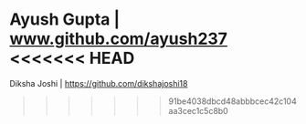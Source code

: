 Ayush Gupta | www.github.com/ayush237
<<<<<<< HEAD
=======
Diksha Joshi | https://github.com/dikshajoshi18
>>>>>>> 91be4038dbcd48abbbcec42c104aa3cec1c5c8b0
